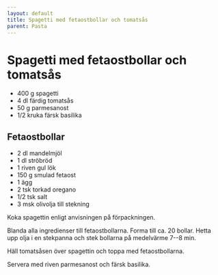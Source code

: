 ```yaml
---
layout: default
title: Spagetti med fetaostbollar och tomatsås
parent: Pasta
---
```

# Spagetti med fetaostbollar och tomatsås

- 400 g spagetti
- 4 dl färdig tomatsås
- 50 g parmesanost
- 1/2 kruka färsk basilika

## Fetaostbollar
- 2 dl mandelmjöl
- 1 dl ströbröd
- 1 riven gul lök
- 150 g smulad fetaost
- 1 ägg
- 2 tsk torkad oregano
- 1/2 tsk salt
- 3 msk olivolja till stekning

Koka spagettin enligt anvisningen på förpackningen.

Blanda alla ingredienser till fetaostbollarna. Forma till ca. 20 bollar. Hetta upp olja i
en stekpanna och stek bollarna på medelvärme 7--8 min.

Häll tomatsåsen över spagettin och toppa med fetaostbollarna.

Servera med riven parmesanost och färsk basilika.